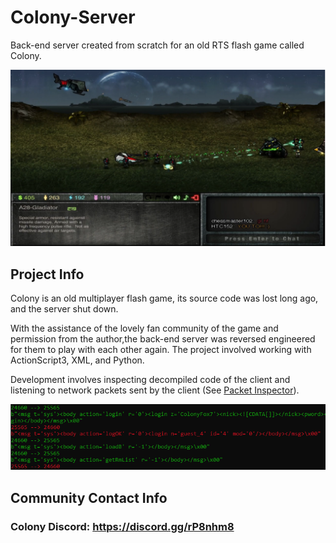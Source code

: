 # Colony-Server
Back-end server created from scratch for an old RTS flash game called Colony.

![](Images/cover.png)

## Project Info
Colony is an old multiplayer flash game, its source code was lost long ago, and the server shut down.

With the assistance of the lovely fan community of the game and permission from the author,the back-end server was reversed engineered for them to play with each other again.
The project involved working with ActionScript3, XML, and Python.

Development involves inspecting decompiled code of the client and listening to network packets sent by the client (See [Packet Inspector](tools/packet_inspector.py)).

![](Images/packet_inspector.png)

## Community Contact Info
### Colony Discord: https://discord.gg/rP8nhm8